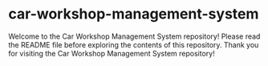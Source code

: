 # car-workshop-management-system
Welcome to the Car Workshop Management System repository!  Please read the README file before exploring the contents of this repository.  Thank you for visiting the Car Workshop Management System repository!
